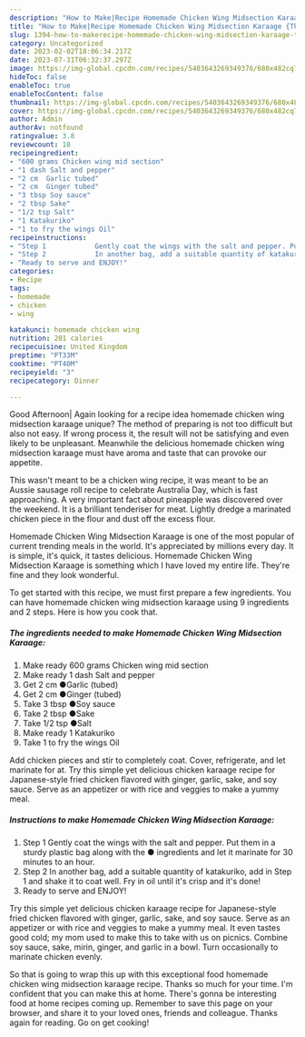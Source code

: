 ```yaml
---
description: "How to Make|Recipe Homemade Chicken Wing Midsection Karaage {That is Simple"
title: "How to Make|Recipe Homemade Chicken Wing Midsection Karaage {That is Simple"
slug: 1394-how-to-makerecipe-homemade-chicken-wing-midsection-karaage-that-is-simple
category: Uncategorized
date: 2023-02-02T18:06:34.217Z
date: 2023-07-31T06:32:37.297Z
image: https://img-global.cpcdn.com/recipes/5403643269349376/680x482cq70/homemade-chicken-wing-midsection-karaage-recipe-main-photo.jpg
hideToc: false
enableToc: true
enableTocContent: false
thumbnail: https://img-global.cpcdn.com/recipes/5403643269349376/680x482cq70/homemade-chicken-wing-midsection-karaage-recipe-main-photo.jpg
cover: https://img-global.cpcdn.com/recipes/5403643269349376/680x482cq70/homemade-chicken-wing-midsection-karaage-recipe-main-photo.jpg
author: Admin
authorAv: notfound
ratingvalue: 3.8
reviewcount: 18
recipeingredient:
- "600 grams Chicken wing mid section"
- "1 dash Salt and pepper"
- "2 cm  Garlic tubed"
- "2 cm  Ginger tubed"
- "3 tbsp Soy sauce"
- "2 tbsp Sake"
- "1/2 tsp Salt"
- "1 Katakuriko"
- "1 to fry the wings Oil"
recipeinstructions:
- "Step 1            Gently coat the wings with the salt and pepper. Put them in a sturdy plastic bag along with the ● ingredients and let it marinate for 30 minutes to an hour."
- "Step 2            In another bag, add a suitable quantity of katakuriko, add in Step 1 and shake it to coat well.  Fry in oil until it&#39;s crisp and it&#39;s done!"
- "Ready to serve and ENJOY!"
categories:
- Recipe
tags:
- homemade
- chicken
- wing

katakunci: homemade chicken wing 
nutrition: 201 calories
recipecuisine: United Kingdom
preptime: "PT33M"
cooktime: "PT40M"
recipeyield: "3"
recipecategory: Dinner

---
```



Good Afternoon| Again looking for a recipe idea homemade chicken wing midsection karaage unique? The method of preparing is not too difficult but also not easy. If wrong process it, the result will not be satisfying and even likely to be unpleasant. Meanwhile the delicious homemade chicken wing midsection karaage must have aroma and taste that can provoke our appetite.





This wasn&#39;t meant to be a chicken wing recipe, it was meant to be an Aussie sausage roll recipe to celebrate Australia Day, which is fast approaching. A very important fact about pineapple was discovered over the weekend. It is a brilliant tenderiser for meat. Lightly dredge a marinated chicken piece in the flour and dust off the excess flour.

Homemade Chicken Wing Midsection Karaage is one of the most popular of current trending meals in the world. It's appreciated by millions every day. It is simple, it's quick, it tastes delicious. Homemade Chicken Wing Midsection Karaage is something which I have loved my entire life. They're fine and they look wonderful.


To get started with this recipe, we must first prepare a few ingredients. You can have homemade chicken wing midsection karaage using 9 ingredients and 2 steps. Here is how you cook that.

<!--inarticleads1-->

##### The ingredients needed to make Homemade Chicken Wing Midsection Karaage:

1. Make ready 600 grams Chicken wing mid section
1. Make ready 1 dash Salt and pepper
1. Get 2 cm  ●Garlic (tubed)
1. Get 2 cm  ●Ginger (tubed)
1. Take 3 tbsp ●Soy sauce
1. Take 2 tbsp ●Sake
1. Take 1/2 tsp ●Salt
1. Make ready 1 Katakuriko
1. Take 1 to fry the wings Oil


Add chicken pieces and stir to completely coat. Cover, refrigerate, and let marinate for at. Try this simple yet delicious chicken karaage recipe for Japanese-style fried chicken flavored with ginger, garlic, sake, and soy sauce. Serve as an appetizer or with rice and veggies to make a yummy meal. 

<!--inarticleads2-->

##### Instructions to make Homemade Chicken Wing Midsection Karaage:

1. Step 1            Gently coat the wings with the salt and pepper. Put them in a sturdy plastic bag along with the ● ingredients and let it marinate for 30 minutes to an hour.
1. Step 2            In another bag, add a suitable quantity of katakuriko, add in Step 1 and shake it to coat well.  Fry in oil until it&#39;s crisp and it&#39;s done!
1. Ready to serve and ENJOY!

Try this simple yet delicious chicken karaage recipe for Japanese-style fried chicken flavored with ginger, garlic, sake, and soy sauce. Serve as an appetizer or with rice and veggies to make a yummy meal. It even tastes good cold; my mom used to make this to take with us on picnics. Combine soy sauce, sake, mirin, ginger, and garlic in a bowl. Turn occasionally to marinate chicken evenly. 

So that is going to wrap this up with this exceptional food homemade chicken wing midsection karaage recipe. Thanks so much for your time. I'm confident that you can make this at home. There's gonna be interesting food at home recipes coming up. Remember to save this page on your browser, and share it to your loved ones, friends and colleague. Thanks again for reading. Go on get cooking!

